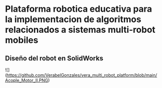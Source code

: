 # Plataforma robotica educativa para la implementacion de algoritmos relacionados a sistemas multi-robot mobiles 
## Diseño del robot en SolidWorks
![] (https://github.com/VerabelGonzales/vera_multi_robot_platform/blob/main/Acople_Motor_II.PNG)
